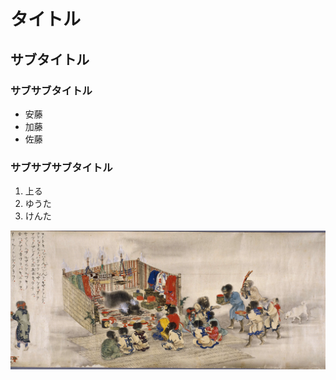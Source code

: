# タイトル
## サブタイトル
### サブサブタイトル
- 安藤
- 加藤
- 佐藤
### サブサブサブタイトル
1. 上る
2. ゆうた
3. けんた

![僕の写真](AinuBearSacrificeCirca1870.jpg)


